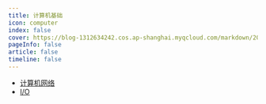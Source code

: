 ```yaml
---
title: 计算机基础
icon: computer
index: false
cover: https://blog-1312634242.cos.ap-shanghai.myqcloud.com/markdown/202305122sdf05406.jpg
pageInfo: false
article: false
timeline: false
---
```

- <HopeIcon icon="net"/> [计算机网络](1net)
- <HopeIcon icon="io"/> [I/O](2io.md)

